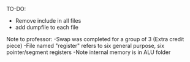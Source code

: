 TO-DO:
- Remove include in all files
- add dumpfile to each file

Note to professor:
-Swap was completed for a group of 3 (Extra credit piece)
-File named "register" refers to six general purpose, six pointer/segment registers
-Note internal memory is in ALU folder


